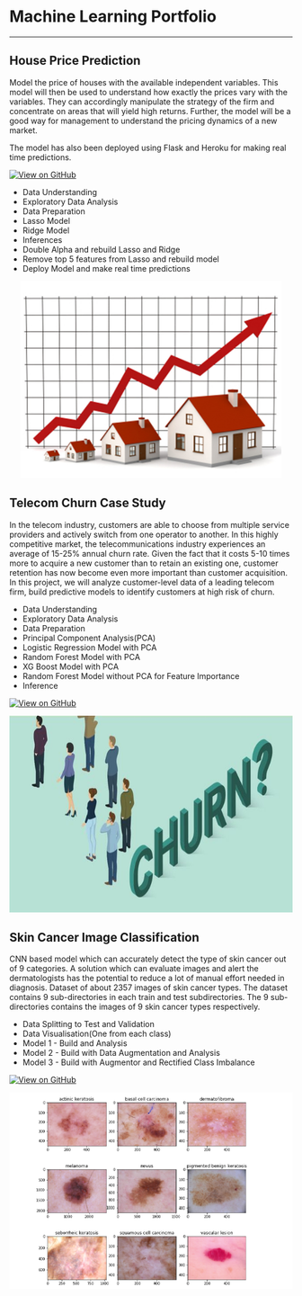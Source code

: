 # Machine Learning Portfolio

---

## House Price Prediction

Model the price of houses with the available independent variables. This model will then be used to understand how exactly the prices vary with the variables. They can accordingly manipulate the strategy of the firm and concentrate on areas that will yield high returns. Further, the model will be a good way for management to understand the pricing dynamics of a new market.

The model has also been deployed using Flask and Heroku for making real time predictions.

[![View on GitHub](https://img.shields.io/badge/GitHub-View_on_GitHub-blue?logo=GitHub)](https://github.com/lipikapanda/HousePrice_AdvanceRegression)

* Data Understanding
* Exploratory Data Analysis
* Data Preparation
* Lasso Model
* Ridge Model
* Inferences
* Double Alpha and rebuild Lasso and Ridge
* Remove top 5 features from Lasso and rebuild model
* Deploy Model and make real time predictions

<center><img src="assets/img/HousePrice.jpg" height="350"/></center>

## Telecom Churn Case Study

In the telecom industry, customers are able to choose from multiple service providers and actively switch from one operator to another. In this highly competitive market, the telecommunications industry experiences an average of 15-25% annual churn rate. Given the fact that it costs 5-10 times more to acquire a new customer than to retain an existing one, customer retention has now become even more important than customer acquisition. In this project, we will analyze customer-level data of a leading telecom firm, build predictive models to identify customers at high risk of churn.

* Data Understanding
* Exploratory Data Analysis
* Data Preparation
* Principal Component Analysis(PCA)
* Logistic Regression Model with PCA
* Random Forest Model with PCA
* XG Boost Model with PCA
* Random Forest Model without PCA for Feature Importance
* Inference

[![View on GitHub](https://img.shields.io/badge/GitHub-View_on_GitHub-blue?logo=GitHub)](https://github.com/lipikapanda/Telecom-Churn-CaseStudy)

<center><img src="assets/img/TelecomChurn.jpg" height="350"/></center>


## Skin Cancer Image Classification

CNN based model which can accurately detect the type of skin cancer out of 9 categories. A solution which can evaluate images and alert the dermatologists has the potential to reduce a lot of manual effort needed in diagnosis. Dataset of about 2357 images of skin cancer types. The dataset contains 9 sub-directories in each train and test subdirectories. The 9 sub-directories contains the images of 9 skin cancer types respectively.

* Data Splitting to Test and Validation
* Data Visualisation(One from each class)
* Model 1 - Build and Analysis
* Model 2 - Build with Data Augmentation and Analysis
* Model 3 - Build with Augmentor and Rectified Class Imbalance

[![View on GitHub](https://img.shields.io/badge/GitHub-View_on_GitHub-blue?logo=GitHub)](https://github.com/lipikapanda/CNN_SkinCancer_ImageClassification)

<center><img src="assets/img/SkinCancerClassificationCNN.png" height="350"/></center>
